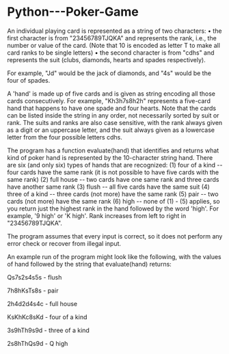 # Python---Poker-Game
An individual playing card is represented as a string of two characters:
•	the first character is from "23456789TJQKA" and represents the rank, i.e., the number or value of the card. (Note that 10 is encoded as letter T to make all card ranks to be single letters)
•	the second character is from "cdhs" and represents the suit (clubs, diamonds, hearts and spades respectively).

For example, "Jd" would be the jack of diamonds, and "4s" would be the four of spades.

A 'hand' is made up of five cards and is given as string encoding all those cards consecutively. For example, "Kh3h7s8h2h" represents a five-card hand that happens to have one spade and four hearts. Note that the cards can be listed inside the string in any order, not necessarily sorted by suit or rank. The suits and ranks are also case sensitive, with the rank always given as a digit or an uppercase letter, and the suit always given as a lowercase letter from the four possible letters cdhs.

The program has a function evaluate(hand) that identifies and returns what kind of poker hand is represented by the 10-character string hand. There are six (and only six) types of hands that are recognized:
(1)	four of a kind -- four cards have the same rank (it is not possible to have five cards with the same rank)
(2)	full house -- two cards have one same rank and three cards have another same rank
(3)	flush -- all five cards have the same suit
(4)	three of a kind -- three cards (not more) have the same rank
(5)	pair -- two cards (not more) have the same rank
(6)	<highest rank> high -- none of (1) - (5) applies, so you return just the highest rank in the hand followed by the word 'high'. For example, '9 high' or 'K high'. Rank increases from left to right  in "23456789TJQKA".
 
The program assumes that every input is correct, so it does not perform any error check or recover from illegal input.

An example run of the program might look like the following, with the values of hand followed by the string that evaluate(hand) returns:

Qs7s2s4s5s - flush 

7h8hKsTs8s - pair 

2h4d2d4s4c - full house 

KsKhKc8sKd - four of a kind 

3s9hTh9s9d - three of a kind 

2s8hThQs9d - Q high 

